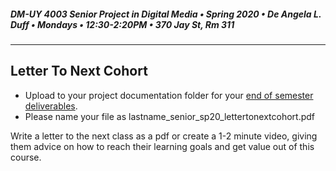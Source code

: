 ##### DM-UY 4003 Senior Project in Digital Media • Spring 2020 • De Angela L. Duff • Mondays • 12:30-2:20PM • 370 Jay St, Rm 311

---

## Letter To Next Cohort   

* Upload to your project documentation folder for your [end of semester deliverables](end_of_semester_presentation.md).
* Please name your file as lastname_senior_sp20_lettertonextcohort.pdf

Write a letter to the next class as a pdf or create a 1-2 minute video, giving them advice on how to reach their learning goals and get value out of this course.





